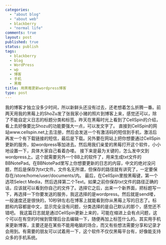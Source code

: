 ```yaml
--- 
categories: 
  - "about blog"
  - "about web"
  - blackberry
  - "normal life"
comments: true
layout: post
published: true
status: publish
tags: 
  - blackberry
  - blog
  - WordPress
  - wp
  - 博客
  - 手机
  - 黑莓
title: 用黑莓更新wordpress博客
type: post
---
```

﻿我的博客才独立没多少时间，所以新鲜头还没有过去，还老想着怎么折腾一番。前两天用我的黑莓上的ShoZu发了张我家小猪的照片到博客上来，感觉还可以，除了不能自定义日志的标题分类和标签。昨天在黑莓时光上看到了CellSpin的介绍，看上去好像要比Shozu的功能要强大一点，可以发文字了。
直接到CellSpin的网站www.cellspin.net上去注册，然后会发送一个有激活码的短信到手机，激活后再发一个有下载链接的短信，最后是下载。另外要在网站上把你想要通过CellSpin更新的服务，如wordpress等加进去。然后用我们亲爱的黑莓打开这个软件，小小地设置一下，具体大家自己看着办喽。<!--more-->
接下来是最为关键的，怎么发中文到wordpress上。这个就需要另外一个BB上的软件了，用来生成txt文件的BBNotePad。在BBNotePad里写上你想要更新的日志的内容，中文的绝对没问题，然后是保存为txt文件。文件名无所谓，但保存的路径就有讲究了，一定要保存在/store/home/user/documents/内。
最后，在CellSpin里按黑莓键，第一个选项Select Media，然后选择第二个Text。如果之前你保存txt文件的路径正确的话，应该就可以看到你自己的文件了。选择它之后，出来一个新界面，把标题写一下，再选择一下你要发送的服务，我这选择的是wordpress。然后就是send喽，一般速度还是很快的，10秒钟左右在博客上就能看到你从黑莓上写的日志了。标题和内容都是中文，显示完全没有问题，分类选择的是自己默认的那个，感觉还不错吧。
我这篇日志就是通过CellSpin更新上来的，可能在缩进上会有点问题，这个可以在有空的时候到管理后台去编辑一下，随便再加上标签什么的。其实用手机来更新博客，主要还是在某些不能用电脑的场合，而又有些想法需要分享和记录才会用到。有需要的朋友可以试着用一下，这个软件不仅仅黑莓平台有，好像能支持众多的手机系统。
